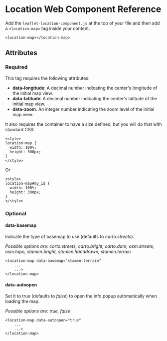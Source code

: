 # Location Web Component Reference

Add the `leaflet-location-component.js` at the top of your file and then add a `<location-map>` tag inside your content.

`<location-map></location-map>`

## Attributes

### Required

This tag requires the following attributes:

- **data-longitude**: A decimal number indicating the center's longitude of the initial map view.
- **data-latitude**: A decimal number indicating the center's latitude of the initial map view.
- **data-zoom**: An integer number indicating the zoom level of the initial map view.

It also requires the container to have a size defined, but you will do that with standard CSS:

```
<style>
location-map {
  width: 100%;
  height: 300px;
}
</style>
```

Or

```
<style>
location-map#my_id {
  width: 100%;
  height: 300px;
}
</style>
```

### Optional

#### data-basemap

Indicate the type of basemap to use (defaults to *carto.streets*).

*Possible options are:
carto.streets, carto.bright, carto.dark, osm.streets, osm.topo, stamen.bright, stamen.handdrawn, stamen.terrain*

```
<location-map data-basemap="stamen.terrain"
    ...
    ...>
</location-map>
```

#### data-autoopen

Set it to true (defaults to *false*) to open the info popup automatically when loading the map.

*Possible options are:
true, false*

```
<location-map data-autoopen="true"
    ...
    ...>
</location-map>
```
